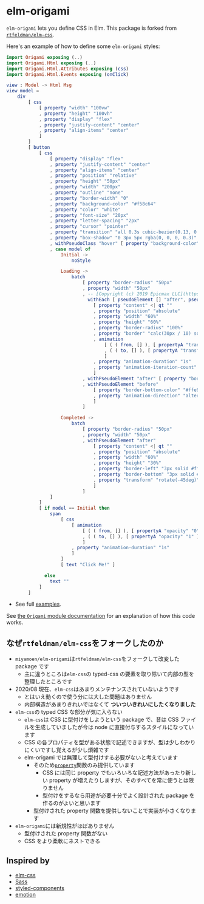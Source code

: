 # elm-origami

`elm-origami` lets you define CSS in Elm. This package is forked from [`rtfeldman/elm-css`](https://package.elm-lang.org/packages/rtfeldman/elm-css/latest/).

Here's an example of how to define some `elm-origami` styles:

```elm
import Origami exposing (..)
import Origami.Html exposing (..)
import Origami.Html.Attributes exposing (css)
import Origami.Html.Events exposing (onClick)

view : Model -> Html Msg
view model =
    div
        [ css
            [ property "width" "100vw"
            , property "height" "100vh"
            , property "display" "flex"
            , property "justify-content" "center"
            , property "align-items" "center"
            ]
        ]
        [ button
            [ css
                [ property "display" "flex"
                , property "justify-content" "center"
                , property "align-items" "center"
                , property "position" "relative"
                , property "height" "50px"
                , property "width" "200px"
                , property "outline" "none"
                , property "border-width" "0"
                , property "background-color" "#f58c64"
                , property "color" "white"
                , property "font-size" "20px"
                , property "letter-spacing" "2px"
                , property "cursor" "pointer"
                , property "transition" "all 0.3s cubic-bezier(0.13, 0.99, 0.39, 1.01)"
                , property "box-shadow" "0 3px 5px rgba(0, 0, 0, 0.3)"
                , withPseudoClass "hover" [ property "background-color" "#ef794c" ]
                , case model of
                    Initial ->
                        noStyle

                    Loading ->
                        batch
                            [ property "border-radius" "50px"
                            , property "width" "50px"
                            , -- [Copyright (c) 2019 Epicmax LLC](https://epic-spinners.epicmax.co/)
                              withEach [ pseudoElement [] "after", pseudoElement [] "before" ]
                                [ property "content" <| qt ""
                                , property "position" "absolute"
                                , property "width" "60%"
                                , property "height" "60%"
                                , property "border-radius" "100%"
                                , property "border" "calc(30px / 10) solid transparent"
                                , animation
                                    [ ( ( from, [] ), [ propertyA "transform" "rotate(0deg)" ] )
                                    , ( ( to, [] ), [ propertyA "transform" "rotate(360deg)" ] )
                                    ]
                                , property "animation-duration" "1s"
                                , property "animation-iteration-count" "infinite"
                                ]
                            , withPseudoElement "after" [ property "border-top-color" "#ffe9ef" ]
                            , withPseudoElement "before"
                                [ property "border-bottom-color" "#ffe9ef"
                                , property "animation-direction" "alternate"
                                ]
                            ]

                    Completed ->
                        batch
                            [ property "border-radius" "50px"
                            , property "width" "50px"
                            , withPseudoElement "after"
                                [ property "content" <| qt ""
                                , property "position" "absolute"
                                , property "width" "60%"
                                , property "height" "30%"
                                , property "border-left" "3px solid #fff"
                                , property "border-bottom" "3px solid #fff"
                                , property "transform" "rotate(-45deg)"
                                ]
                            ]
                ]
            ]
            [ if model == Initial then
                span
                    [ css
                        [ animation
                            [ ( ( from, [] ), [ propertyA "opacity" "0" ] )
                            , ( ( to, [] ), [ propertyA "opacity" "1" ] )
                            ]
                        , property "animation-duration" "1s"
                        ]
                    ]
                    [ text "Click Me!" ]

              else
                text ""
            ]
        ]
```

- See full [examples](https://github.com/miyamoen/elm-origami/blob/master/examples).

See [the `Origami` module documentation](http://package.elm-lang.org/packages/miyamoen/elm-origami/latest/Origami) for an explanation of how this code works.

## なぜ`rtfeldman/elm-css`をフォークしたのか

- `miyamoen/elm-origami`は`rtfeldman/elm-css`をフォークして改変した package です
  - 主に違うところは`elm-css`の typed-css の要素を取り除いて内部の型を整理したところです
- 2020/08 現在、`elm-css`はあまりメンテナンスされていないようです
  - とはいえ動くので使う分には大した問題はありません
  - 内部構造があまりきれいではなくて **ついついきれいにしたくなりました**
- `elm-css`の typed CSS な部分が気に入らない
  - `elm-css`は CSS に型付けをしようという package で、昔は CSS ファイルを生成していましたが今は node に直接付与するスタイルになっています
  - CSS の各プロパティを型がある状態で記述できますが、型は少しわかりにくいですし覚えるが少し煩雑です
  - elm-origami では無理して型付けする必要がないと考えています
    - そのため[`property`](http://package.elm-lang.org/packages/miyamoen/elm-origami/latest/Origami#property)関数のみ提供しています
      - CSS には同じ property でもいろいろな記述方法があったり新しい property が増えたりしますが、そのすべてを常に使うとは限りません
      - 型付けをするなら用途が必要十分でよく設計された package を作るのがよいと思います
    - 型付けされた property 関数を提供しないことで実装が小さくなります
- `elm-origami`には新規性がほぼありません
  - 型付けされた property 関数がない
  - CSS をより柔軟にネストできる

## Inspired by

- [elm-css](https://package.elm-lang.org/packages/rtfeldman/elm-css/latest/)
- [Sass](http://sass-lang.com/)
- [styled-components](https://styled-components.com/)
- [emotion](https://emotion.sh/docs/introduction)
